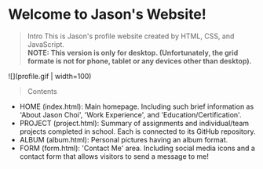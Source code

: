 # Welcome to Jason's Website!

> Intro
This is Jason's profile website created by HTML, CSS, and JavaScript. <br/>
**NOTE: This version is only for desktop. (Unfortunately, the grid formate is not for phone, tablet or any devices other than desktop).**

![](profile.gif | width=100)

> Contents
- HOME (index.html): Main homepage. Including such brief information as 'About Jason Choi', 'Work Experience', and 'Education/Certification'.
- PROJECT (project.html): Summary of assignments and individual/team projects completed in school. Each is connected to its GitHub repository.
- ALBUM (album.html): Personal pictures having an album format.
- FORM (form.html): 'Contact Me' area. Including social media icons and a contact form that allows visitors to send a message to me!
